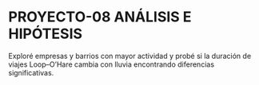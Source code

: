 # PROYECTO-08 ANÁLISIS E HIPÓTESIS

Exploré empresas y barrios con mayor actividad y probé si la duración de viajes Loop–O’Hare cambia con lluvia encontrando diferencias significativas.
